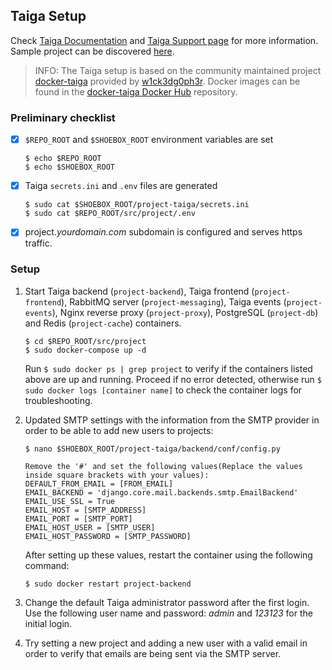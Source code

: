 ## Taiga Setup

Check [Taiga Documentation](https://taigaio.github.io/taiga-doc/dist/) and [Taiga Support page](https://tree.taiga.io/support/) for more information. Sample project can be discovered [here](https://tree.taiga.io/discover).

> INFO: The Taiga setup is based on the community maintained project [docker-taiga](https://github.com/docker-taiga/) provided by [w1ck3dg0ph3r](https://github.com/w1ck3dg0ph3r). Docker images can be found in the [docker-taiga Docker Hub](https://hub.docker.com/u/dockertaiga) repository.


### Preliminary checklist

- [x] `$REPO_ROOT` and `$SHOEBOX_ROOT` environment variables are set

    ```
    $ echo $REPO_ROOT
    $ echo $SHOEBOX_ROOT
    ```

- [x] Taiga `secrets.ini` and `.env` files are generated

    ```
    $ sudo cat $SHOEBOX_ROOT/project-taiga/secrets.ini
    $ sudo cat $REPO_ROOT/src/project/.env
    ```

- [x] project._yourdomain.com_ subdomain is configured and serves https traffic.


### Setup

 1. Start Taiga backend (`project-backend`), Taiga frontend (`project-frontend`), RabbitMQ server (`project-messaging`), Taiga events (`project-events`), Nginx reverse proxy (`project-proxy`), PostgreSQL (`project-db`) and Redis (`project-cache`) containers.

    ```
    $ cd $REPO_ROOT/src/project
    $ sudo docker-compose up -d
    ```

    Run `$ sudo docker ps | grep project` to verify if the containers listed above are up and running. Proceed if no error detected, otherwise run `$ sudo docker logs [container name]` to check the container logs for troubleshooting.

2. Updated SMTP settings with the information from the SMTP provider in order to be able to add new users to projects:

    ```
    $ nano $SHOEBOX_ROOT/project-taiga/backend/conf/config.py
    ```
    ```
    Remove the '#' and set the following values(Replace the values inside square brackets with your values):
    DEFAULT_FROM_EMAIL = [FROM_EMAIL]
    EMAIL_BACKEND = 'django.core.mail.backends.smtp.EmailBackend'
    EMAIL_USE_SSL = True
    EMAIL_HOST = [SMTP_ADDRESS]
    EMAIL_PORT = [SMTP_PORT]
    EMAIL_HOST_USER = [SMTP_USER]
    EMAIL_HOST_PASSWORD = [SMTP_PASSWORD]
    ```

    After setting up these values, restart the container using the following command:
   
    ```
    $ sudo docker restart project-backend
    ```

3. Change the default Taiga administrator password after the first login. Use the following user name and password: _admin_ and _123123_ for the initial login.

4. Try setting a new project and adding a new user with a valid email in order to verify that emails are being sent via the SMTP server.
